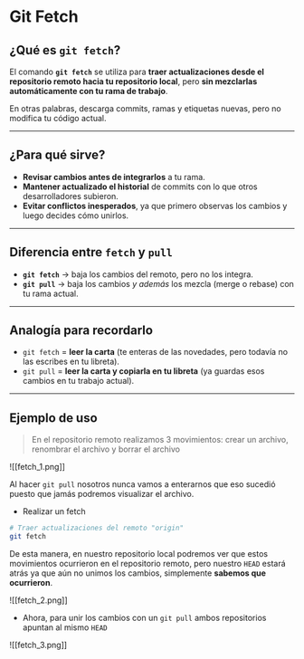# Git Fetch

## ¿Qué es `git fetch`?
El comando **`git fetch`** se utiliza para **traer actualizaciones desde el repositorio remoto hacia tu repositorio local**, pero **sin mezclarlas automáticamente con tu rama de trabajo**.

En otras palabras, descarga commits, ramas y etiquetas nuevas, pero no modifica tu código actual.

---

## ¿Para qué sirve?
- **Revisar cambios antes de integrarlos** a tu rama.
- **Mantener actualizado el historial** de commits con lo que otros desarrolladores subieron.
- **Evitar conflictos inesperados**, ya que primero observas los cambios y luego decides cómo unirlos.

---

## Diferencia entre `fetch` y `pull`
- **`git fetch`** → baja los cambios del remoto, pero no los integra.  
- **`git pull`** → baja los cambios *y además* los mezcla (merge o rebase) con tu rama actual.

---

## Analogía para recordarlo
- `git fetch` = **leer la carta** (te enteras de las novedades, pero todavía no las escribes en tu libreta).  
- `git pull` = **leer la carta y copiarla en tu libreta** (ya guardas esos cambios en tu trabajo actual).

---

## Ejemplo de uso

>En el repositorio remoto realizamos 3 movimientos: crear un archivo, renombrar el archivo y borrar el archivo

![[fetch_1.png]]

Al hacer `git pull` nosotros nunca vamos a enterarnos que eso sucedió puesto que jamás podremos visualizar el archivo.

- Realizar un fetch
```bash
# Traer actualizaciones del remoto "origin"
git fetch 
```

De esta manera, en nuestro repositorio local podremos ver que estos movimientos ocurrieron en el repositorio remoto, pero nuestro `HEAD` estará atrás ya que aún no unimos los cambios, simplemente **sabemos que ocurrieron**.

![[fetch_2.png]]

- Ahora, para unir los cambios con un `git pull` ambos repositorios apuntan al mismo `HEAD`

![[fetch_3.png]]




